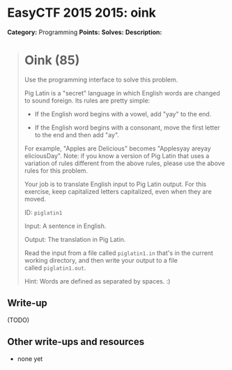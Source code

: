 # EasyCTF 2015 2015: oink

**Category:** Programming
**Points:** 
**Solves:** 
**Description:**

> # Oink (85)
> 
> 
> Use the programming interface to solve this problem.
> 
> 
> Pig Latin is a &quot;secret&quot; language in which English words are changed to sound foreign. Its rules are pretty simple:
> 
> 
> * If the English word begins with a vowel, add &quot;yay&quot; to the end.
> 
> * If the English word begins with a consonant, move the first letter to the end and then add &quot;ay&quot;.
> 
> 
> For example, &quot;Apples are Delicious&quot; becomes &quot;Applesyay areyay eliciousDay&quot;. Note: if you know a version of Pig Latin that uses a variation of rules different from the above rules, please use the above rules for this problem.
> 
> 
> Your job is to translate English input to Pig Latin output. For this exercise, keep capitalized letters capitalized, even when they are moved.
> 
> 
> ID: `piglatin1`
> 
> 
> Input: A sentence in English.
> 
> 
> Output: The translation in Pig Latin.
> 
> 
> Read the input from a file called&nbsp;`piglatin1.in`&nbsp;that&#39;s in the current working directory, and then write your output to a file called&nbsp;`piglatin1.out`.
> 
> 
> Hint: Words are defined as separated by spaces. :)


## Write-up

(TODO)

## Other write-ups and resources

* none yet
